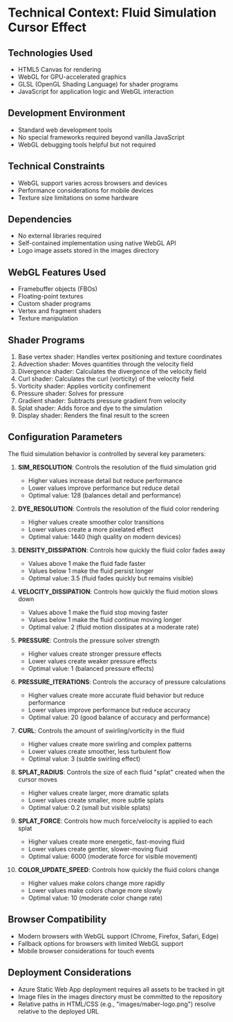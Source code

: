 # Technical Context: Fluid Simulation Cursor Effect

## Technologies Used
- HTML5 Canvas for rendering
- WebGL for GPU-accelerated graphics
- GLSL (OpenGL Shading Language) for shader programs
- JavaScript for application logic and WebGL interaction

## Development Environment
- Standard web development tools
- No special frameworks required beyond vanilla JavaScript
- WebGL debugging tools helpful but not required

## Technical Constraints
- WebGL support varies across browsers and devices
- Performance considerations for mobile devices
- Texture size limitations on some hardware

## Dependencies
- No external libraries required
- Self-contained implementation using native WebGL API
- Logo image assets stored in the images directory

## WebGL Features Used
- Framebuffer objects (FBOs)
- Floating-point textures
- Custom shader programs
- Vertex and fragment shaders
- Texture manipulation

## Shader Programs
1. Base vertex shader: Handles vertex positioning and texture coordinates
2. Advection shader: Moves quantities through the velocity field
3. Divergence shader: Calculates the divergence of the velocity field
4. Curl shader: Calculates the curl (vorticity) of the velocity field
5. Vorticity shader: Applies vorticity confinement
6. Pressure shader: Solves for pressure
7. Gradient shader: Subtracts pressure gradient from velocity
8. Splat shader: Adds force and dye to the simulation
9. Display shader: Renders the final result to the screen

## Configuration Parameters
The fluid simulation behavior is controlled by several key parameters:

1. **SIM_RESOLUTION**: Controls the resolution of the fluid simulation grid
   - Higher values increase detail but reduce performance
   - Lower values improve performance but reduce detail
   - Optimal value: 128 (balances detail and performance)

2. **DYE_RESOLUTION**: Controls the resolution of the fluid color rendering
   - Higher values create smoother color transitions
   - Lower values create a more pixelated effect
   - Optimal value: 1440 (high quality on modern devices)

3. **DENSITY_DISSIPATION**: Controls how quickly the fluid color fades away
   - Values above 1 make the fluid fade faster
   - Values below 1 make the fluid persist longer
   - Optimal value: 3.5 (fluid fades quickly but remains visible)

4. **VELOCITY_DISSIPATION**: Controls how quickly the fluid motion slows down
   - Values above 1 make the fluid stop moving faster
   - Values below 1 make the fluid continue moving longer
   - Optimal value: 2 (fluid motion dissipates at a moderate rate)

5. **PRESSURE**: Controls the pressure solver strength
   - Higher values create stronger pressure effects
   - Lower values create weaker pressure effects
   - Optimal value: 1 (balanced pressure effects)

6. **PRESSURE_ITERATIONS**: Controls the accuracy of pressure calculations
   - Higher values create more accurate fluid behavior but reduce performance
   - Lower values improve performance but reduce accuracy
   - Optimal value: 20 (good balance of accuracy and performance)

7. **CURL**: Controls the amount of swirling/vorticity in the fluid
   - Higher values create more swirling and complex patterns
   - Lower values create smoother, less turbulent flow
   - Optimal value: 3 (subtle swirling effect)

8. **SPLAT_RADIUS**: Controls the size of each fluid "splat" created when the cursor moves
   - Higher values create larger, more dramatic splats
   - Lower values create smaller, more subtle splats
   - Optimal value: 0.2 (small but visible splats)

9. **SPLAT_FORCE**: Controls how much force/velocity is applied to each splat
   - Higher values create more energetic, fast-moving fluid
   - Lower values create gentler, slower-moving fluid
   - Optimal value: 6000 (moderate force for visible movement)

10. **COLOR_UPDATE_SPEED**: Controls how quickly the fluid colors change
    - Higher values make colors change more rapidly
    - Lower values make colors change more slowly
    - Optimal value: 10 (moderate color change rate)

## Browser Compatibility
- Modern browsers with WebGL support (Chrome, Firefox, Safari, Edge)
- Fallback options for browsers with limited WebGL support
- Mobile browser considerations for touch events

## Deployment Considerations
- Azure Static Web App deployment requires all assets to be tracked in git
- Image files in the images directory must be committed to the repository
- Relative paths in HTML/CSS (e.g., "images/maber-logo.png") resolve relative to the deployed URL
